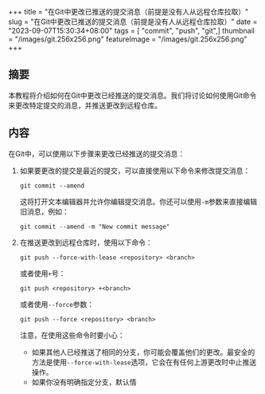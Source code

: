 +++
title = "在Git中更改已推送的提交消息（前提是没有人从远程仓库拉取）"
slug = "在Git中更改已推送的提交消息（前提是没有人从远程仓库拉取）"
date = "2023-09-07T15:30:34+08:00"
tags = [ "commit", "push", "git",]
thumbnail = "/images/git.256x256.png"
featureImage = "/images/git.256x256.png"
+++


## 摘要
本教程将介绍如何在Git中更改已经推送的提交消息。我们将讨论如何使用Git命令来更改特定提交的消息，并推送更改到远程仓库。

## 内容
在Git中，可以使用以下步骤来更改已经推送的提交消息：

1. 如果要更改的提交是最近的提交，可以直接使用以下命令来修改提交消息：
   ```
   git commit --amend
   ```
   这将打开文本编辑器并允许你编辑提交消息。你还可以使用`-m`参数来直接编辑旧消息，例如：
   ```
   git commit --amend -m "New commit message"
   ```

2. 在推送更改到远程仓库时，使用以下命令：
   ```
   git push --force-with-lease <repository> <branch>
   ```
   或者使用`+`号：
   ```
   git push <repository> +<branch>
   ```
   或者使用`--force`参数：
   ```
   git push --force <repository> <branch>
   ```
   注意，在使用这些命令时要小心：
   - 如果其他人已经推送了相同的分支，你可能会覆盖他们的更改。最安全的方法是使用`--force-with-lease`选项，它会在有任何上游更改时中止推送操作。
   - 如果你没有明确指定分支，默认情


